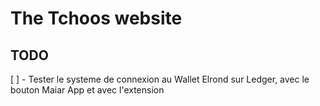 # The Tchoos website

## TODO
[ ] - Tester le systeme de connexion au Wallet Elrond sur Ledger, avec le bouton Maiar App et avec l'extension